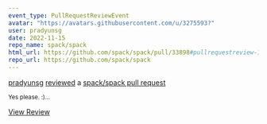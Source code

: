 ```yaml
---
event_type: PullRequestReviewEvent
avatar: "https://avatars.githubusercontent.com/u/3275593?"
user: pradyunsg
date: 2022-11-15
repo_name: spack/spack
html_url: https://github.com/spack/spack/pull/33898#pullrequestreview-1180127274
repo_url: https://github.com/spack/spack
---
```


<a href='https://github.com/pradyunsg' target='_blank'>pradyunsg</a> <a href='https://github.com/spack/spack/pull/33898#pullrequestreview-1180127274' target='_blank'>reviewed</a> a <a href='https://github.com/spack/spack/pull/33898' target='_blank'>spack/spack pull request</a>

<small>Yes please. :)...</small>

<a href='https://github.com/spack/spack/pull/33898#pullrequestreview-1180127274' target='_blank'>View Review</a>